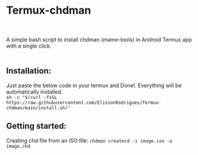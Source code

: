 # Termux-chdman

<br><br>A simple bash script to install chdman (mame-tools) in Android Termux app with a single click.<br><br>

## Installation:

Just paste the below code in your termux and Done!. Everything will be automatically installed. <br>
```sh -c "$(curl -fsSL https://raw.githubusercontent.com/ElissonRodrigues/Termux-chdman/main/install.sh)"```

## Getting started:
Creating chd file from an ISO file: ```chdman createcd -i image.iso -o image.chd```
